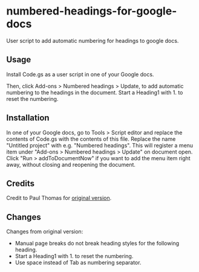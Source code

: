 # numbered-headings-for-google-docs
User script to add automatic numbering for headings to google docs.

## Usage
Install Code.gs as a user script in one of your Google docs.

Then, click Add-ons > Numbered headings > Update, to add automatic numbering to the 
headings in the document. Start a Heading1 with 1. to reset the numbering.

## Installation
In one of your Google docs, go to Tools > Script editor and replace the contents 
of Code.gs with the contents of this file. Replace the name "Untitled project" 
with e.g. "Numbered headings". This will register a menu item under "Add-ons > 
Numbered headings > Update" on document open. Click "Run > addToDocumentNow"
if you want to add the menu item right away, without closing and reopening the 
document.

## Credits
Credit to Paul Thomas for [original version](http://www.extended-content.com/google-docs-how-to-get-automatic-header-numbering/).

## Changes

Changes from original version:
* Manual page breaks do not break heading styles for the following heading.
* Start a Heading1 with 1. to reset the numbering.
* Use space instead of Tab as numbering separator.
